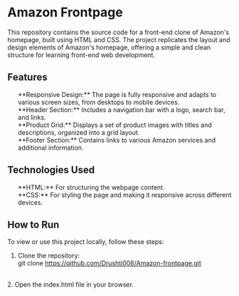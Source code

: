 # Amazon Frontpage
This repository contains the source code for a front-end clone of Amazon's homepage, built using HTML and CSS.
The project replicates the layout and design elements of Amazon's homepage, offering a simple and clean 
structure for learning front-end web development.

## Features
<ul>
**Responsive Design:** The page is fully responsive and adapts to various screen sizes, from desktops to mobile devices.<br/>
**Header Section:** Includes a navigation bar with a logo, search bar, and links.<br/>
**Product Grid:** Displays a set of product images with titles and descriptions, organized into a grid layout.<br/>
**Footer Section:** Contains links to various Amazon services and additional information.<br/>
</ul>

## Technologies Used
<ul>
**HTML:** For structuring the webpage content.<br/>
**CSS:** For styling the page and making it responsive across different devices.<br/>
</ul>

## How to Run
To view or use this project locally, follow these steps:<br/>
1. Clone the repository:<br/>
git clone https://github.com/Drushti008/Amazon-frontpage.git
<br/>
2. Open the index.html file in your browser. <br/>


